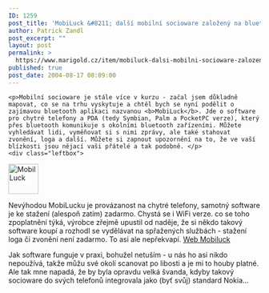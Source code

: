 ```yaml
---
ID: 1259
post_title: 'MobiLuck &#8211; další mobilní socioware založený na bluetooth'
author: Patrick Zandl
post_excerpt: ""
layout: post
permalink: >
  https://www.marigold.cz/item/mobiluck-dalsi-mobilni-socioware-zalozeny-na-bluetooth
published: true
post_date: 2004-08-17 08:09:00
---
```

	<p>Mobilní socioware je stále více v kurzu - začal jsem důkladně mapovat, co se na trhu vyskytuje a chtěl bych se nyní podělit o zajímavou bluetooth aplikaci nazvanou <b>MobiLuck</b>. Jde o software pro chytré telefony a PDA (tedy Symbian, Palm a PocketPC verze), který přes bluetooth komunikuje s okolními bluetooth zařízeními. Můžete vyhledávat lidi, vyměňovat si s nimi zprávy, ale také stahovat zvonění, loga a další. Můžete si zapnout upozornění na to, že ve vaší blízkosti jsou nějací vaši přátelé a tak podobně. </p>
	<div class="leftbox">
<img src="/wp-content/uploads/20040817-mobiluck.gif" alt="MobilLuck" width="60" height="60" /></div>
	<p>Nevýhodou MobiLucku je provázanost na chytré telefony, samotný software je ke stažení (alespoň zatím) zadarmo. Chystá se i WiFi verze. co se toho zpoplatnění týká, výrobce zřejmě upustil od naděje, že si někdo takový software koupí a rozhodl se vydělávat na spřažených službách - stažení loga či zvonění není zadarmo. To asi ale nepřekvapí. <a href="http://www.mobiluck.com/">Web Mobiluck</a></p>
	<p>Jak software funguje v praxi, bohužel netuším - u nás ho asi nikdo nepoužívá, takže můžu své okolí scanovat po libosti a je mi to houby platné. Ale tak mne napadá, že by byla opravdu velká švanda, kdyby takový socioware do svých telefonů integrovala jako (byť svůj) standard Nokia...
</p>
